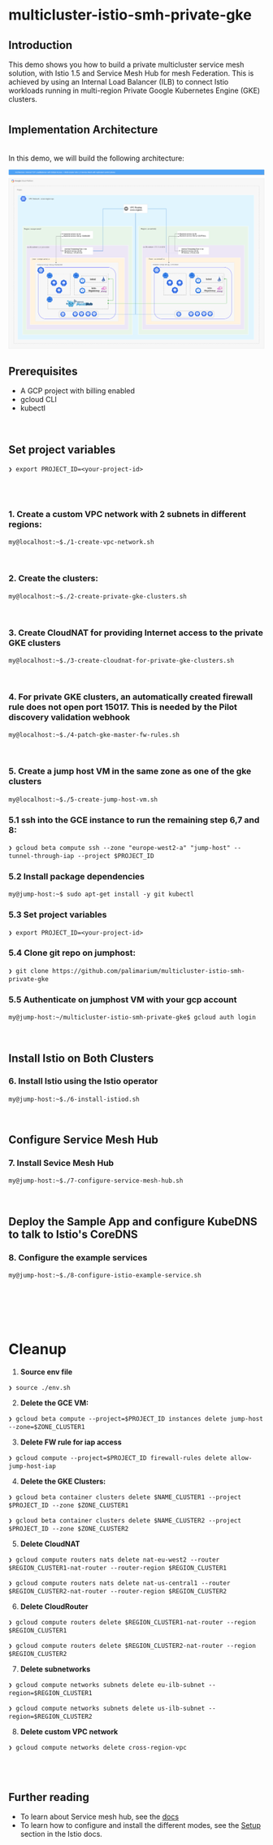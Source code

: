 # multicluster-istio-smh-private-gke


## Introduction

This demo shows you how to build a private multicluster service mesh solution, with Istio 1.5 and Service Mesh Hub for mesh Federation. This is achieved by using an Internal Load Balancer (ILB) to connect Istio workloads running in multi-region Private Google Kubernetes Engine (GKE) clusters.

#

## Implementation Architecture

<br/>
In this demo, we will build the following architecture:

![arch-diagram](resources/images/ilb_multicluster_Istio.png)


## Prerequisites

- A GCP project with billing enabled
- gcloud CLI
- kubectl

<br/>

## Set project variables

```
❯ export PROJECT_ID=<your-project-id>
```

<br/>
<br/>

### 1. Create a custom VPC network with 2 subnets in different regions:

```
my@localhost:~$./1-create-vpc-network.sh
```

 <br/>

### 2. Create the clusters:


```
my@localhost:~$./2-create-private-gke-clusters.sh
```
<br/>

### 3. Create CloudNAT for providing Internet access to the private GKE clusters

```
my@localhost:~$./3-create-cloudnat-for-private-gke-clusters.sh
```
<br/>

### 4. For private GKE clusters, an automatically created firewall rule does not open port 15017. This is needed by the Pilot discovery validation webhook

```
my@localhost:~$./4-patch-gke-master-fw-rules.sh
```
<br/>

### 5. Create a jump host VM in the same zone as one of the gke clusters

```
my@localhost:~$./5-create-jump-host-vm.sh
```

### 5.1 ssh into the GCE instance to run the remaining step **6,7 and 8**:

```
❯ gcloud beta compute ssh --zone "europe-west2-a" "jump-host" --tunnel-through-iap --project $PROJECT_ID
```

### 5.2 Install package dependencies

```
my@jump-host:~$ sudo apt-get install -y git kubectl
```

### 5.3 Set project variables

```
❯ export PROJECT_ID=<your-project-id>
```

### 5.4 Clone git repo on jumphost:

```
❯ git clone https://github.com/palimarium/multicluster-istio-smh-private-gke
```
### 5.5 Authenticate on jumphost VM with your gcp account

```
my@jump-host:~/multicluster-istio-smh-private-gke$ gcloud auth login
```

 <br/>

## Install Istio on Both Clusters


### 6. Install Istio using the Istio operator


```
my@jump-host:~$./6-install-istiod.sh
```

 <br/>


## Configure Service Mesh Hub


### 7. Install Sevice Mesh Hub

```
my@jump-host:~$./7-configure-service-mesh-hub.sh
```
<br/>

## Deploy the Sample App and configure KubeDNS to talk to Istio's CoreDNS

### 8. Configure the example services

```
my@jump-host:~$./8-configure-istio-example-service.sh
```

<br/>
<br/>
<br/>
<br/>    


# Cleanup

1. **Source env file**

```
❯ source ./env.sh
```

2. **Delete the GCE VM:**

```
❯ gcloud beta compute --project=$PROJECT_ID instances delete jump-host --zone=$ZONE_CLUSTER1
```

3. **Delete FW rule for iap access**

```
❯ gcloud compute --project=$PROJECT_ID firewall-rules delete allow-jump-host-iap  

```

4. **Delete the GKE Clusters:**

```
❯ gcloud beta container clusters delete $NAME_CLUSTER1 --project $PROJECT_ID --zone $ZONE_CLUSTER1
```

```
❯ gcloud beta container clusters delete $NAME_CLUSTER2 --project $PROJECT_ID --zone $ZONE_CLUSTER2
```

5. **Delete CloudNAT**

```
❯ gcloud compute routers nats delete nat-eu-west2 --router $REGION_CLUSTER1-nat-router --router-region $REGION_CLUSTER1
```

```
❯ gcloud compute routers nats delete nat-us-central1 --router $REGION_CLUSTER2-nat-router --router-region $REGION_CLUSTER2
```

6. **Delete CloudRouter**

```
❯ gcloud compute routers delete $REGION_CLUSTER1-nat-router --region $REGION_CLUSTER1
```

```
❯ gcloud compute routers delete $REGION_CLUSTER2-nat-router --region $REGION_CLUSTER2
```

7. **Delete subnetworks**

```
❯ gcloud compute networks subnets delete eu-ilb-subnet --region=$REGION_CLUSTER1
```

```
❯ gcloud compute networks subnets delete us-ilb-subnet --region=$REGION_CLUSTER2
```

8. **Delete custom VPC network**

```
❯ gcloud compute networks delete cross-region-vpc
```

<br/>
<br/>

## Further reading

- To learn about Service mesh hub, see the [docs](https://docs.solo.io/service-mesh-hub/latest/getting_started/)
- To learn how to configure and install the different modes, see the [Setup](https://istio.io/docs/setup/install/multicluster/) section in the Istio docs.